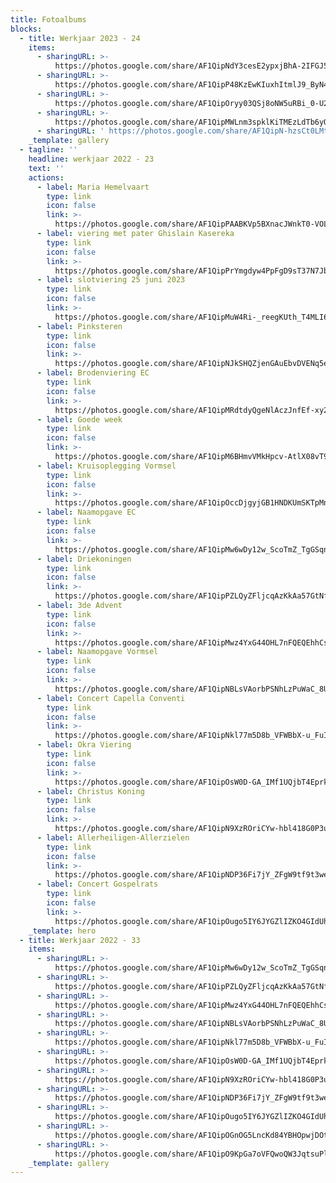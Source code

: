 ```yaml
---
title: Fotoalbums
blocks:
  - title: Werkjaar 2023 - 24
    items:
      - sharingURL: >-
          https://photos.google.com/share/AF1QipNdY3cesE2ypxjBhA-2IFGJ5BT8H4ScVlB47LRRBMg4b7wawD8lWlBoVKeM7oowmA?key=SGNTbU1LQnZMcy01SmtYSE42YXVIRXA1VFk3Zm1n
      - sharingURL: >-
          https://photos.google.com/share/AF1QipP48KzEwKIuxhItmlJ9_ByN4gAZJrDWqZwgARgvu3dQg_WzN3oRzVpg7euZP2r57w?key=aGlGT0dVNmVfS2lvdUN3Wml6OUQxcUxXbWNLZzJR
      - sharingURL: >-
          https://photos.google.com/share/AF1QipOryy03QSj8oNW5uRBi_0-U2_j_iIXRySmo6xTAUsJoteiTa1KrFz56UXeVT2onLw?key=Q0NqQ0xILXVDdV9Odm9jOFdaS3dxRWRkSEc4VmFR
      - sharingURL: >-
          https://photos.google.com/share/AF1QipMWLnm3spklKiTMEzLdTb6yOEd8KXR2kPAkGr2Lr84-zfUzn6aJcjyoGgjzaaoq5A?key=OHVpVXNRdVJQSUJVdGVLMVNPUXVVN1podlFHNWFR
      - sharingURL: ' https://photos.google.com/share/AF1QipN-hzsCt0LMtTY8eRGN8IrTObN3ENT3usIt6Lkexy1Y6XK1FjgcGraS7iMvQG6HKg?key=VlZfU3RDUncyaXhyRlhDY0tPTnpWci1sZGJWcmZ3'
    _template: gallery
  - tagline: ''
    headline: werkjaar 2022 - 23
    text: ''
    actions:
      - label: Maria Hemelvaart
        type: link
        icon: false
        link: >-
          https://photos.google.com/share/AF1QipPAABKVp5BXnacJWnkT0-VOLu2uRPE4-A5XAYajOxLK2z8K6UppgFG00Ve9FjFJFg?key=U3U1cjQ4TDM5SXpBWjdqWkdFeVAxRlBkQnR2Ujln
      - label: viering met pater Ghislain Kasereka
        type: link
        icon: false
        link: >-
          https://photos.google.com/share/AF1QipPrYmgdyw4PpFgD9sT37N7JbAZE2GWn-zLYvrbQZo9oQ5esA64usdatEyiFIjwEPg?key=RGFCRi10ZGQwek5LRHJ2X2xSZWlZZlE5WWNkaGNR
      - label: slotviering 25 juni 2023
        type: link
        icon: false
        link: >-
          https://photos.google.com/share/AF1QipMuW4Ri-_reegKUth_T4MLI6T8enjkxW96dhh0qGkrkfI1-DtaQuZlLOhrCRHTpBg?key=cjdzbVhJSE4yc1FfdjFUZW5LdncxZ2ZnWXhacVB3
      - label: Pinksteren
        type: link
        icon: false
        link: >-
          https://photos.google.com/share/AF1QipNJkSHQZjenGAuEbvDVENq5etzjZdITtcg8y_4ZLSQnuPUUeI0GVSKpW8857RSFpQ?key=NmV0YVpFUmxfQ2Jjb0R3VDFMaklDVU41aGV1LWtB
      - label: Brodenviering EC
        type: link
        icon: false
        link: >-
          https://photos.google.com/share/AF1QipMRdtdyQgeNlAczJnfEf-xy2gw4ym-F1TwjnVceX6AYA294YSB6gUbjqr86sA8N8Q?key=RVJralYwOXJpRXpDemUxeUk5N21QQnlWZnNQUnhB
      - label: Goede week
        type: link
        icon: false
        link: >-
          https://photos.google.com/share/AF1QipM6BHmvVMkHpcv-AtlX08vT9a3_epu9qPXgERagYE3XKn3S_rgj30R5Noq9lGWatA?key=T0xkd2dxVXdYcTVLbVVrU1I1SnptVUMtYk5IZVdn
      - label: Kruisoplegging Vormsel
        type: link
        icon: false
        link: >-
          https://photos.google.com/share/AF1QipOccDjgyjGB1HNDKUmSKTpMnZy8ZrpCnJiOlrz810PRs9meh3kNGNZttuAT88N2Gg?key=MkNqeTZOaGlvdTY2YjZwamF2MmVENnhUSFVGUFBn
      - label: Naamopgave EC
        type: link
        icon: false
        link: >-
          https://photos.google.com/share/AF1QipMw6wDy12w_ScoTmZ_TgGSqnDjad_GOJdBr_ZFJxlTKfoX0KHKhL_e5sEIiPT1OVQ?key=ODE4Zlh1T1lDYm1xOWVsclJ6Rm1IY3dGVjdWcU5B
      - label: Driekoningen
        type: link
        icon: false
        link: >-
          https://photos.google.com/share/AF1QipPZLQyZFljcqAzKkAa57GtNfpBdUEeZQqLpJ0_W5RplLiJE_wr5gpMNRQZ3DPFbiA?key=OU5TS2xsZFZ0WkRGRllfM1VIUTdQWndid1AxY21B
      - label: 3de Advent
        type: link
        icon: false
        link: >-
          https://photos.google.com/share/AF1QipMwz4YxG44OHL7nFQEQEhhCszhwT-2vT2X6hnkmHdNPuQHcfVeJnq93ffBLxRB32w?key=S3lrVjgyd0tWOXdSVFV6Wi00eDNoLV9xSE1ZclZR
      - label: Naamopgave Vormsel
        type: link
        icon: false
        link: >-
          https://photos.google.com/share/AF1QipNBLsVAorbPSNhLzPuWaC_8UoagXXyee5YDNPt-r6pye1ROlBAohUBh3icr5cEdAg?key=T0tkUnlobHZQTWpRbWdzWVJqSDBXYzg2Z2xuY09B
      - label: Concert Capella Conventi
        type: link
        icon: false
        link: >-
          https://photos.google.com/share/AF1QipNkl77m5D8b_VFWBbX-u_FuIRuwLNi2Ke0MilmswyNqeugqqZ3-nsOv-AecqFeACg?key=aGhWQTRva3lsNU9uNEx3anl5Q2otVzVFRy1HdmJR
      - label: Okra Viering
        type: link
        icon: false
        link: >-
          https://photos.google.com/share/AF1QipOsW0D-GA_IMf1UQjbT4EprkUkLNFjZfSkE4HF6xf2efEBFlNMkJ52MgzK-7EBWog?key=Z1FadmxWQTIycXk3RHZVd2JJMEZoODVYSU9GVXVn
      - label: Christus Koning
        type: link
        icon: false
        link: >-
          https://photos.google.com/share/AF1QipN9XzROriCYw-hbl418G0P3uAPuMm0byXfIGpWwXiPASif8K5ce4j2bScVPorklOA?key=X0U4V1FxS0R6d1hxbzVmMVBHRXB2TVdFZlp3Yll3
      - label: Allerheiligen-Allerzielen
        type: link
        icon: false
        link: >-
          https://photos.google.com/share/AF1QipNDP36Fi7jY_ZFgW9tf9t3weKRhuSN1bIn22kfpj9HsQwQEKS7mAycWRDKdtiHBHw?key=OF9hQWhERGFyMTZXRnlib0pXNTFXeWxPMUNJbHFB
      - label: Concert Gospelrats
        type: link
        icon: false
        link: >-
          https://photos.google.com/share/AF1QipOugo5IY6JYGZlIZKO4GIdUhbWQ2xU3dlBUBszy_VyNBygd0_coMbnQQE3hX3pkvg?key=ZFB4cEVMWWxlUl96bFRXR2tyQVBFTl9PMVMwYXR3
    _template: hero
  - title: Werkjaar 2022 - 33
    items:
      - sharingURL: >-
          https://photos.google.com/share/AF1QipMw6wDy12w_ScoTmZ_TgGSqnDjad_GOJdBr_ZFJxlTKfoX0KHKhL_e5sEIiPT1OVQ?key=ODE4Zlh1T1lDYm1xOWVsclJ6Rm1IY3dGVjdWcU5B
      - sharingURL: >-
          https://photos.google.com/share/AF1QipPZLQyZFljcqAzKkAa57GtNfpBdUEeZQqLpJ0_W5RplLiJE_wr5gpMNRQZ3DPFbiA?key=OU5TS2xsZFZ0WkRGRllfM1VIUTdQWndid1AxY21B
      - sharingURL: >-
          https://photos.google.com/share/AF1QipMwz4YxG44OHL7nFQEQEhhCszhwT-2vT2X6hnkmHdNPuQHcfVeJnq93ffBLxRB32w?key=S3lrVjgyd0tWOXdSVFV6Wi00eDNoLV9xSE1ZclZR
      - sharingURL: >-
          https://photos.google.com/share/AF1QipNBLsVAorbPSNhLzPuWaC_8UoagXXyee5YDNPt-r6pye1ROlBAohUBh3icr5cEdAg?key=T0tkUnlobHZQTWpRbWdzWVJqSDBXYzg2Z2xuY09B
      - sharingURL: >-
          https://photos.google.com/share/AF1QipNkl77m5D8b_VFWBbX-u_FuIRuwLNi2Ke0MilmswyNqeugqqZ3-nsOv-AecqFeACg?key=aGhWQTRva3lsNU9uNEx3anl5Q2otVzVFRy1HdmJR
      - sharingURL: >-
          https://photos.google.com/share/AF1QipOsW0D-GA_IMf1UQjbT4EprkUkLNFjZfSkE4HF6xf2efEBFlNMkJ52MgzK-7EBWog?key=Z1FadmxWQTIycXk3RHZVd2JJMEZoODVYSU9GVXVn
      - sharingURL: >-
          https://photos.google.com/share/AF1QipN9XzROriCYw-hbl418G0P3uAPuMm0byXfIGpWwXiPASif8K5ce4j2bScVPorklOA?key=X0U4V1FxS0R6d1hxbzVmMVBHRXB2TVdFZlp3Yll3
      - sharingURL: >-
          https://photos.google.com/share/AF1QipNDP36Fi7jY_ZFgW9tf9t3weKRhuSN1bIn22kfpj9HsQwQEKS7mAycWRDKdtiHBHw?key=OF9hQWhERGFyMTZXRnlib0pXNTFXeWxPMUNJbHFB
      - sharingURL: >-
          https://photos.google.com/share/AF1QipOugo5IY6JYGZlIZKO4GIdUhbWQ2xU3dlBUBszy_VyNBygd0_coMbnQQE3hX3pkvg?key=ZFB4cEVMWWxlUl96bFRXR2tyQVBFTl9PMVMwYXR3
      - sharingURL: >-
          https://photos.google.com/share/AF1QipOGnOG5LncKd84YBHOpwjDOtGqNdqPpQEQylD5IVgrUaL-xntZGF-CVJZWmCAr07Q?key=WTgxZjZSVjd6bW9qdGdDWHBYRVBXMjBwQWQyc1Rn
      - sharingURL: >-
          https://photos.google.com/share/AF1QipO9KpGa7oVFQwoQW3JqtsuPl72TSLqQW8lOzV0UaX2H6IlI9ddpYxpRxLA8orIRWw?key=VzRycExrQlZycXBaNUxFc3p5WEtwVk93Z1BVckN3
    _template: gallery
---
```






















































